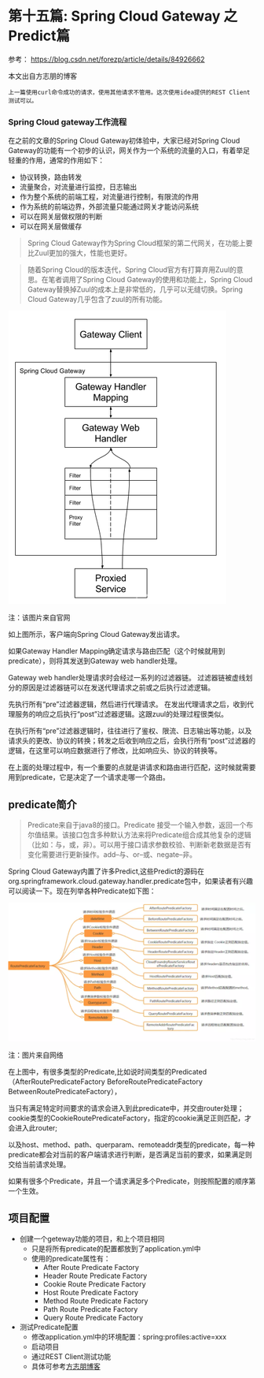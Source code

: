 #  第十五篇: Spring Cloud Gateway 之Predict篇

参考：
https://blog.csdn.net/forezp/article/details/84926662

本文出自方志朋的博客

```
上一篇使用curl命令成功的请求，使用其他请求不管用。这次使用idea提供的REST Client测试可以。
```

### Spring Cloud gateway工作流程

在之前的文章的Spring Cloud Gateway初体验中，大家已经对Spring Cloud Gateway的功能有一个初步的认识，网关作为一个系统的流量的入口，有着举足轻重的作用，通常的作用如下：
* 协议转换，路由转发
* 流量聚合，对流量进行监控，日志输出
* 作为整个系统的前端工程，对流量进行控制，有限流的作用
* 作为系统的前端边界，外部流量只能通过网关才能访问系统
* 可以在网关层做权限的判断
* 可以在网关层做缓存

>Spring Cloud Gateway作为Spring Cloud框架的第二代网关，在功能上要比Zuul更加的强大，性能也更好。

>随着Spring Cloud的版本迭代，Spring Cloud官方有打算弃用Zuul的意思。在笔者调用了Spring Cloud Gateway的使用和功能上，Spring Cloud Gateway替换掉Zuul的成本上是非常低的，几乎可以无缝切换。Spring Cloud Gateway几乎包含了zuul的所有功能。

![ic_geteway.png](https://github.com/yueyue10/SpringCloudLearning/blob/master/sc-f-gateway-predicate/ic_geteway.png?raw=true)

注：该图片来自官网

如上图所示，客户端向Spring Cloud Gateway发出请求。 

如果Gateway Handler Mapping确定请求与路由匹配（这个时候就用到predicate），则将其发送到Gateway web handler处理。 

Gateway web handler处理请求时会经过一系列的过滤器链。 过滤器链被虚线划分的原因是过滤器链可以在发送代理请求之前或之后执行过滤逻辑。
 
 先执行所有“pre”过滤器逻辑，然后进行代理请求。 在发出代理请求之后，收到代理服务的响应之后执行“post”过滤器逻辑。这跟zuul的处理过程很类似。
 
 在执行所有“pre”过滤器逻辑时，往往进行了鉴权、限流、日志输出等功能，以及请求头的更改、协议的转换；转发之后收到响应之后，会执行所有“post”过滤器的逻辑，在这里可以响应数据进行了修改，比如响应头、协议的转换等。

在上面的处理过程中，有一个重要的点就是讲请求和路由进行匹配，这时候就需要用到predicate，它是决定了一个请求走哪一个路由。

predicate简介
---

> Predicate来自于java8的接口。Predicate 接受一个输入参数，返回一个布尔值结果。该接口包含多种默认方法来将Predicate组合成其他复杂的逻辑（比如：与，或，非）。可以用于接口请求参数校验、判断新老数据是否有变化需要进行更新操作。add–与、or–或、negate–非。

Spring Cloud Gateway内置了许多Predict,这些Predict的源码在org.springframework.cloud.gateway.handler.predicate包中，如果读者有兴趣可以阅读一下。现在列举各种Predicate如下图：

![ic_geteway1.png](https://github.com/yueyue10/SpringCloudLearning/blob/master/sc-f-gateway-predicate/ic_geteway1.png?raw=true)

注：图片来自网络

在上图中，有很多类型的Predicate,比如说时间类型的Predicated（AfterRoutePredicateFactory BeforeRoutePredicateFactory BetweenRoutePredicateFactory），

当只有满足特定时间要求的请求会进入到此predicate中，并交由router处理；cookie类型的CookieRoutePredicateFactory，指定的cookie满足正则匹配，才会进入此router;

以及host、method、path、querparam、remoteaddr类型的predicate，每一种predicate都会对当前的客户端请求进行判断，是否满足当前的要求，如果满足则交给当前请求处理。

如果有很多个Predicate，并且一个请求满足多个Predicate，则按照配置的顺序第一个生效。


项目配置
---

* 创建一个geteway功能的项目，和上个项目相同
    * 只是将所有predicate的配置都放到了application.yml中
    * 使用的predicate属性有：
        * After Route Predicate Factory
        * Header Route Predicate Factory
        * Cookie Route Predicate Factory
        * Host Route Predicate Factory
        * Method Route Predicate Factory
        * Path Route Predicate Factory
        * Query Route Predicate Factory
* 测试Predicate配置
    * 修改application.yml中的环境配置：spring:profiles:active=xxx
    * 启动项目
    * 通过REST Client测试功能
    * 具体可参考[方志朋博客][1]

[1]:https://blog.csdn.net/forezp/article/details/84926662




